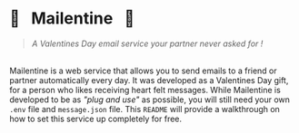 # 💌 &nbsp; Mailentine &nbsp; 💌
>*A Valentines Day email service your partner never asked for !*


\
Mailentine is a web service that allows you to send emails to a friend or partner automatically every day. It was developed as a Valentines Day gift, for a person who likes receiving heart felt messages. While Mailentine is developed to be as *"plug and use"* as possible, you will still need your own `.env` file and `message.json` file. This `README` will provide a walkthrough on how to set this service up completely for free.